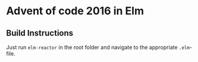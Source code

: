 # Advent of code 2016 in Elm

## Build Instructions

Just run `elm-reactor` in the root folder and navigate to the appropriate
`.elm`-file.
